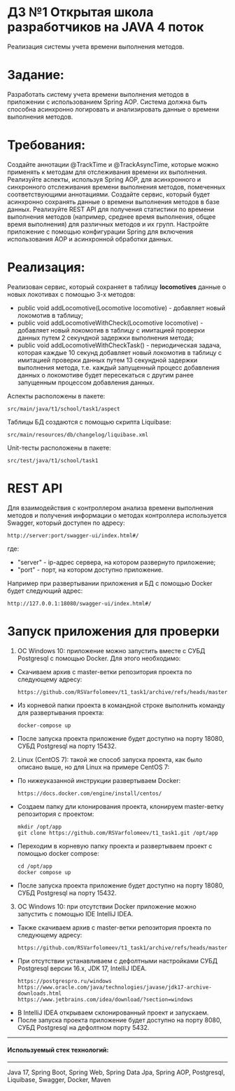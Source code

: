 # ДЗ №1 Открытая школа разработчиков на JAVA 4 поток
Реализация системы учета времени выполнения методов.

# Задание:
Разработать систему учета времени выполнения методов в приложении с использованием Spring AOP. Система должна быть способна асинхронно логировать и анализировать данные о времени выполнения методов.

# Требования:
Создайте аннотации @TrackTime и @TrackAsyncTime, которые можно применять к методам для отслеживания времени их выполнения.
Реализуйте аспекты, используя Spring AOP, для асинхронного и синхронного отслеживания времени выполнения методов, помеченных соответствующими аннотациями.
Создайте сервис, который будет асинхронно сохранять данные о времени выполнения методов в базе данных.
Реализуйте REST API для получения статистики по времени выполнения методов (например, среднее время выполнения, общее время выполнения) для различных методов и их групп.
Настройте приложение с помощью конфигурации Spring для включения использования AOP и асинхронной обработки данных.

# Реализация:
Реализован сервис, который сохраняет в таблицу **locomotives** данные о новых локотивах с помощью 3-х методов:
* public void addLocomotive(Locomotive locomotive) - добавляет новый локомотив в таблицу;
* public void addLocomotiveWithCheck(Locomotive locomotive) - добавляет новый локомотив в таблицу с имитацией проверки данных путем 2 секундной задержки выполнения метода;
* public void addLocomotiveWithCheckTask() - периодическая задача, которая каждые 10 секунд добавляет новый локомотив в таблицу
с имитацией проверки данных путем 13 секундной задержки выполнения метода, т.е. каждый запущенный процесс добавления данных о локомотиве
будет пересекаться с другим ранее запущенным процессом добавления данных.

Аспекты расположены в пакете:
   ```
   src/main/java/t1/school/task1/aspect
   ```

Таблицы БД создаются с помощью скрипта Liquibase:
   ```
   src/main/resources/db/changelog/liquibase.xml
   ```

Unit-тесты расположены в пакете:
   ```
   src/test/java/t1/school/task1
   ```

# REST API
Для взаимодействия с контроллером анализа времени выполнения методов и получения информации о методах контроллера используется Swagger, который доступен по адресу:
   ```
   http://server:port/swagger-ui/index.html#/
   ```
где:
- "server" - ip-адрес сервера, на котором развернуто приложение;
- "port" - порт, на котором доступно приложение.

Например при развертывании приложения и БД с помощью Docker будет следующий адрес:
   ```
   http://127.0.0.1:18080/swagger-ui/index.html#/
   ```

# Запуск приложения для проверки
1. ОС Windows 10: приложение можно запустить вместе с СУБД Postgresql с помощью Docker. Для этого необходимо:
- Скачиваем архив с master-ветки репозитория проекта по следующему адресу:
   ```
   https://github.com/RSVarfolomeev/t1_task1/archive/refs/heads/master.zip
   ```
- Из корневой папки проекта в командной строке выполнить команду для развертывания проекта:
   ```
   docker-compose up
   ```
- После запуска проекта приложение будет доступно на порту 18080, СУБД Postgresql на порту 15432.

2. Linux (CentOS 7): такой же способ запуска проекта, как было описано выше, но для Linux на примере CentOS 7:
- По нижеуказанной инструкции развертываем Docker:
   ```
   https://docs.docker.com/engine/install/centos/
   ```
- Создаем папку дли клонирования проекта, клонируем master-ветку репозитория с проектом:
   ```
   mkdir /opt/app
   git clone https://github.com/RSVarfolomeev/t1_task1.git /opt/app
   ```
- Переходим в корневую папку проекта и развертываем проект с помощью docker compose:
   ```
   cd /opt/app
   docker compose up
   ```
- После запуска проекта приложение будет доступно на порту 18080, СУБД Postgresql на порту 15432.

3. ОС Windows 10: при отсутствии Docker приложение можно запустить с помощью IDE IntelliJ IDEA.
- Также скачиваем архив с master-ветки репозитория проекта по следующему адресу:
   ```
   https://github.com/RSVarfolomeev/t1_task1/archive/refs/heads/master.zip
   ```
- При отсутствии устанавливаем с дефолтными настройками СУБД Postgresql версии 16.x, JDK 17, IntelliJ IDEA.
   ```
   https://postgrespro.ru/windows
   https://www.oracle.com/java/technologies/javase/jdk17-archive-downloads.html
   https://www.jetbrains.com/idea/download/?section=windows
   ```
- В IntelliJ IDEA открываем склонированный проект и запускаем.
- После запуска проекта приложение будет доступно на порту 8080, СУБД Postgresql на дефолтном порту 5432.
---
#### Используемый стек технологий:

---

Java 17, Spring Boot, Spring Web, Spring Data Jpa, Spring AOP, Postgresql, Liquibase, Swagger, Docker, Maven
